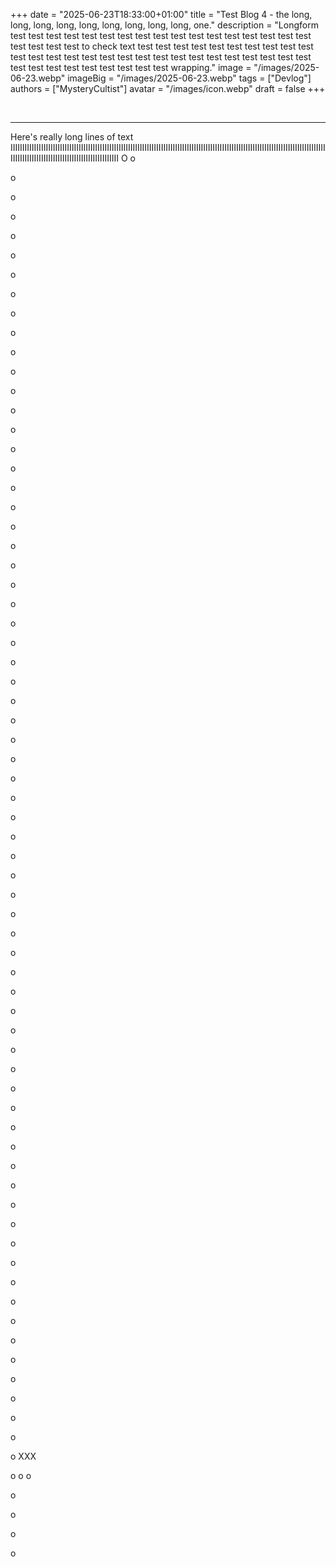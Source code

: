 +++
date = "2025-06-23T18:33:00+01:00"
title = "Test Blog 4 - the long, long, long, long, long, long, long, long, long, one."
description = "Longform test test test test test test test test test test test test test test test test test test test test test to check text test test test test test test test test test test test test test test test test test test test test test test test test test test test test test test test test test test test test wrapping."
image = "/images/2025-06-23.webp"
imageBig = "/images/2025-06-23.webp"
tags = ["Devlog"]
authors = ["MysteryCultist"]
avatar = "/images/icon.webp"
draft = false
+++

&nbsp;

---

Here's really long lines of text 
IIIIIIIIIIIIIIIIIIIIIIIIIIIIIIIIIIIIIIIIIIIIIIIIIIIIIIIIIIIIIIIIIIIIIIIIIIIIIIIIIIIIIIIIIIIIIIIIIIIIIIIIIIIIIIIIIIIIIIIIIIIIIIIIIIIIIIIIIIIIIIIIIIIIIIIIIIIIIIIIIIIIIIIIIIIIIIIIIIII
O
o

o

o

o


o


o


o


o


o


o


o


o


o


o


o


o


o


o


o


o


o


o


o


o


o


o


o


o


o


o


o


o


o


o


o


o


o


o


o


o


o


o


o


o


o


o


o


o


o


o


o


o


o


o


o


o


o


o


o


o


o


o


o


o


o


o


o


o
XXX




o
o
o

o

o

o

o